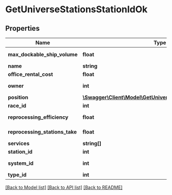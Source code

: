 # GetUniverseStationsStationIdOk

## Properties
Name | Type | Description | Notes
------------ | ------------- | ------------- | -------------
**max_dockable_ship_volume** | **float** | max_dockable_ship_volume number | 
**name** | **string** | name string | 
**office_rental_cost** | **float** | office_rental_cost number | 
**owner** | **int** | ID of the corporation that controls this station | [optional] 
**position** | [**\Swagger\Client\Model\GetUniverseStationsStationIdPosition**](GetUniverseStationsStationIdPosition.md) |  | 
**race_id** | **int** | race_id integer | [optional] 
**reprocessing_efficiency** | **float** | reprocessing_efficiency number | 
**reprocessing_stations_take** | **float** | reprocessing_stations_take number | 
**services** | **string[]** | services array | 
**station_id** | **int** | station_id integer | 
**system_id** | **int** | The solar system this station is in | 
**type_id** | **int** | type_id integer | 

[[Back to Model list]](../README.md#documentation-for-models) [[Back to API list]](../README.md#documentation-for-api-endpoints) [[Back to README]](../README.md)


